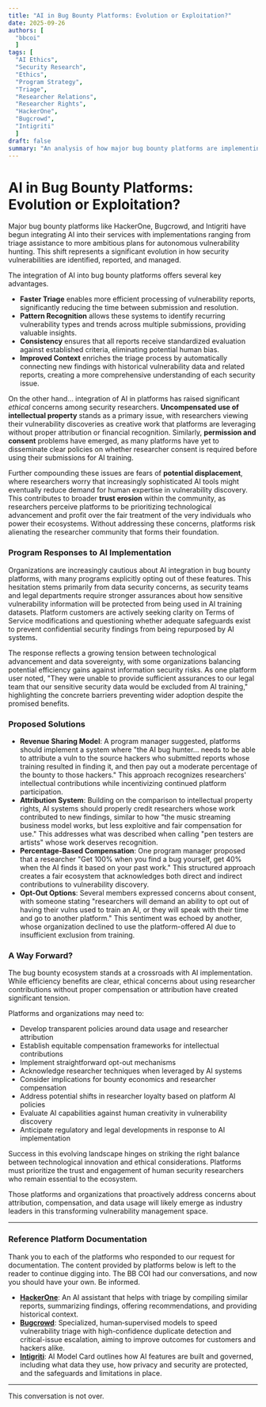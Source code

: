```yaml
---
title: "AI in Bug Bounty Platforms: Evolution or Exploitation?"
date: 2025-09-26
authors: [
  "bbcoi"
  ]
tags: [
  "AI Ethics", 
  "Security Research",
  "Ethics",
  "Program Strategy",
  "Triage",
  "Researcher Relations",
  "Researcher Rights",
  "HackerOne",
  "Bugcrowd",
  "Intigriti"
  ]
draft: false
summary: "An analysis of how major bug bounty platforms are implementing AI technologies, the benefits they provide, ethical concerns raised by security researchers, and proposed solutions to balance innovation with fair treatment of the research community."
---
```


# AI in Bug Bounty Platforms: Evolution or Exploitation?

Major bug bounty platforms like HackerOne, Bugcrowd, and Intigriti have begun integrating AI into their services with implementations ranging from triage assistance to more ambitious plans for autonomous vulnerability hunting. This shift represents a significant evolution in how security vulnerabilities are identified, reported, and managed.

The integration of AI into bug bounty platforms offers several key advantages. 

- **Faster Triage** enables more efficient processing of vulnerability reports, significantly reducing the time between submission and resolution. 
- **Pattern Recognition** allows these systems to identify recurring vulnerability types and trends across multiple submissions, providing valuable insights. 
- **Consistency** ensures that all reports receive standardized evaluation against established criteria, eliminating potential human bias.
- **Improved Context** enriches the triage process by automatically connecting new findings with historical vulnerability data and related reports, creating a more comprehensive understanding of each security issue.

On the other hand… integration of AI in platforms has raised significant *ethical* concerns among security researchers. **Uncompensated use of intellectual property** stands as a primary issue, with researchers viewing their vulnerability discoveries as creative work that platforms are leveraging without proper attribution or financial recognition. Similarly, **permission and consent** problems have emerged, as many platforms have yet to disseminate clear policies on whether researcher consent is required before using their submissions for AI training.

Further compounding these issues are fears of **potential displacement**, where researchers worry that increasingly sophisticated AI tools might eventually reduce demand for human expertise in vulnerability discovery. This contributes to broader **trust erosion** within the community, as researchers perceive platforms to be prioritizing technological advancement and profit over the fair treatment of the very individuals who power their ecosystems. Without addressing these concerns, platforms risk alienating the researcher community that forms their foundation.

### Program Responses to AI Implementation

Organizations are increasingly cautious about AI integration in bug bounty platforms, with many programs explicitly opting out of these features. This hesitation stems primarily from data security concerns, as security teams and legal departments require stronger assurances about how sensitive vulnerability information will be protected from being used in AI training datasets. Platform customers are actively seeking clarity on Terms of Service modifications and questioning whether adequate safeguards exist to prevent confidential security findings from being repurposed by AI systems.

The response reflects a growing tension between technological advancement and data sovereignty, with some organizations balancing potential efficiency gains against information security risks. As one platform user noted, "They were unable to provide sufficient assurances to our legal team that our sensitive security data would be excluded from AI training," highlighting the concrete barriers preventing wider adoption despite the promised benefits.

### Proposed Solutions

- **Revenue Sharing Model**: A program manager suggested, platforms should implement a system where "the AI bug hunter... needs to be able to attribute a vuln to the source hackers who submitted reports whose training resulted in finding it, and then pay out a moderate percentage of the bounty to those hackers." This approach recognizes researchers' intellectual contributions while incentivizing continued platform participation.
- **Attribution System**: Building on the comparison to intellectual property rights, AI systems should properly credit researchers whose work contributed to new findings, similar to how "the music streaming business model works, but less exploitive and fair compensation for use." This addresses what was described when calling "pen testers are artists" whose work deserves recognition.
- **Percentage-Based Compensation**: One program manager proposed that a researcher "Get 100% when you find a bug yourself, get 40% when the AI finds it based on your past work." This structured approach creates a fair ecosystem that acknowledges both direct and indirect contributions to vulnerability discovery.
- **Opt-Out Options**: Several members expressed concerns about consent, with someone stating "researchers will demand an ability to opt out of having their vulns used to train an AI, or they will speak with their time and go to another platform." This sentiment was echoed by another, whose organization declined to use the platform-offered AI due to insufficient exclusion from training.

### A Way Forward?

The bug bounty ecosystem stands at a crossroads with AI implementation. While efficiency benefits are clear, ethical concerns about using researcher contributions without proper compensation or attribution have created significant tension.

Platforms and organizations may need to:

- Develop transparent policies around data usage and researcher attribution
- Establish equitable compensation frameworks for intellectual contributions
- Implement straightforward opt-out mechanisms
- Acknowledge researcher techniques when leveraged by AI systems
- Consider implications for bounty economics and researcher compensation
- Address potential shifts in researcher loyalty based on platform AI policies
- Evaluate AI capabilities against human creativity in vulnerability discovery
- Anticipate regulatory and legal developments in response to AI implementation

Success in this evolving landscape hinges on striking the right balance between technological innovation and ethical considerations. Platforms must prioritize the trust and engagement of human security researchers who remain essential to the ecosystem.

Those platforms and organizations that proactively address concerns about attribution, compensation, and data usage will likely emerge as industry leaders in this transforming vulnerability management space.

---

### Reference Platform Documentation
Thank you to each of the platforms who responded to our request for documentation. The content provided by platforms below is left to the reader to continue digging into. The BB COI had our conversations, and now you should have your own. Be informed.
- **[HackerOne](https://docs.hackerone.com/en/articles/10908081-hai-security-trust)**: An AI assistant that helps with triage by compiling similar reports, summarizing findings, offering recommendations, and providing historical context.
- **[Bugcrowd](https://www.bugcrowd.com/blog/bugcrowd-ai-triage-speeds-vulnerability-resolution-elevates-hacker-experience/)**: Specialized, human‑supervised models to speed vulnerability triage with high-confidence duplicate detection and critical-issue escalation, aiming to improve outcomes for customers and hackers alike.
- **[Intigriti](https://trust.intigriti.com/resources?s=8tawpwta2wxi3m2h79atzp&name=intigriti-ai-documentation)**: AI Model Card outlines how AI features are built and governed, including what data they use, how privacy and security are protected, and the safeguards and limitations in place.

---

This conversation is not over. 
